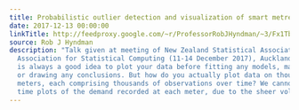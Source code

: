 ```yaml
---
title: Probabilistic outlier detection and visualization of smart metre data
date: 2017-12-13 00:00:00
linkTitle: http://feedproxy.google.com/~r/ProfessorRobJHyndman/~3/Fx1Tbu0R4qc/
source: Rob J Hyndman
description: "Talk given at meeting of New Zealand Statistical Association and International
  Association for Statistical Computing (11-14 December 2017), Auckland, New Zealand.\nIt
  is always a good idea to plot your data before fitting any models, making any predictions,
  or drawing any conclusions. But how do you actually plot data on thousands of smart
  meters, each comprising thousands of observations over time? We cannot simply produce
  time plots of the demand recorded at each meter, due to the sheer volume "
---
```

